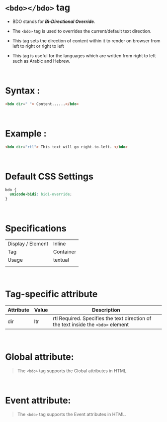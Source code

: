 # `<bdo></bdo>` tag

- BDO stands for **_Bi-Directional Override_**.

* The `<bdo>` tag is used to overrides the current/default text direction.

* This tag sets the direction of content within it to render on browser from left to right or right to left

* This tag is useful for the languages which are written from right to left such as Arabic and Hebrew.

&nbsp;

# Syntax :

```html
<bdo dir=" "> Content......</bdo>
```

&nbsp;

# Example :

```html
<bdo dir="rtl"> This text will go right-to-left. </bdo>
```

&nbsp;

# Default CSS Settings

```css
bdo {
  unicode-bidi: bidi-override;
}
```

&nbsp;

# Specifications

|                   |           |
| ----------------- | --------- |
| Display / Element | Inline    |
| Tag               | Container |
| Usage             | textual   |
|                   |           |

&nbsp;

# Tag-specific attribute

| Attribute | Value | Description                                                                       |
| --------- | ----- | --------------------------------------------------------------------------------- |
| dir       | ltr   | rtl Required. Specifies the text direction of the text inside the `<bdo>` element |

&nbsp;

# Global attribute:

> The `<bdo>` tag supports the Global attributes in HTML.

&nbsp;

# Event attribute:

> The `<bdo>` tag supports the Event attributes in HTML.
